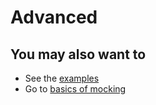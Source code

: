 # Advanced



## You may also want to
* See the [examples][examples]
* Go to [basics of mocking][essentials]

[essentials]: ../essentials
[examples]: ../examples

